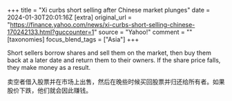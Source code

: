 +++
title = "Xi curbs short selling after Chinese market plunges"
date = 2024-01-30T20:01:16Z
[extra]
original_url = "https://finance.yahoo.com/news/xi-curbs-short-selling-chinese-170242133.html?guccounter=1"
source = "Yahoo!"
comment = ""
[taxonomies]
focus_blend_tags = ["Asia"]
+++

Short sellers borrow shares and sell them on the market, then buy them back at a later date and return them to their owners. If the share price falls, they make money as a result.

卖空者借入股票并在市场上出售，然后在晚些时候买回股票并归还给所有者。如果股价下跌，他们就会因此赚钱。

